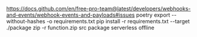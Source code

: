 https://docs.github.com/en/free-pro-team@latest/developers/webhooks-and-events/webhook-events-and-payloads#issues
poetry export --without-hashes -o requirements.txt
pip install -r requirements.txt --target ./package
zip -r function.zip src package
serverless offline